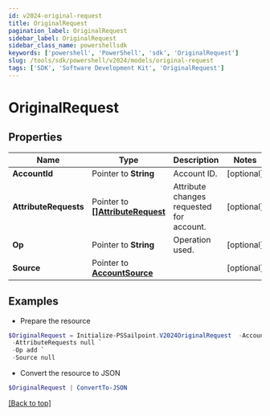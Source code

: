 ```yaml
---
id: v2024-original-request
title: OriginalRequest
pagination_label: OriginalRequest
sidebar_label: OriginalRequest
sidebar_class_name: powershellsdk
keywords: ['powershell', 'PowerShell', 'sdk', 'OriginalRequest'] 
slug: /tools/sdk/powershell/v2024/models/original-request
tags: ['SDK', 'Software Development Kit', 'OriginalRequest']
---
```



# OriginalRequest

## Properties

Name | Type | Description | Notes
------------ | ------------- | ------------- | -------------
**AccountId** |  Pointer to **String** | Account ID. | [optional] 
**AttributeRequests** |  Pointer to [**[]AttributeRequest**](attribute-request) | Attribute changes requested for account. | [optional] 
**Op** |  Pointer to **String** | Operation used. | [optional] 
**Source** |  Pointer to [**AccountSource**](account-source) |  | [optional] 

## Examples

- Prepare the resource
```powershell
$OriginalRequest = Initialize-PSSailpoint.V2024OriginalRequest  -AccountId CN&#x3D;Abby Smith,OU&#x3D;Austin,OU&#x3D;Americas,OU&#x3D;Demo,DC&#x3D;seri,DC&#x3D;acme,DC&#x3D;com `
 -AttributeRequests null `
 -Op add `
 -Source null
```

- Convert the resource to JSON
```powershell
$OriginalRequest | ConvertTo-JSON
```


[[Back to top]](#) 

